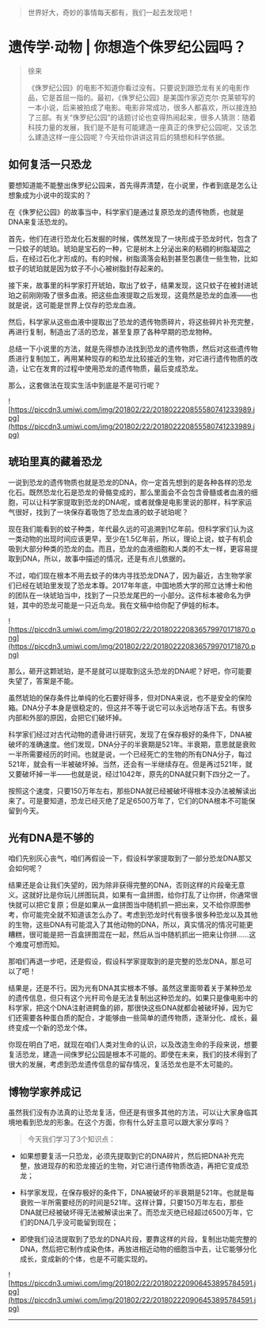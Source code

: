 > 世界好大，奇妙的事情每天都有，我们一起去发现吧！

# 遗传学·动物 | 你想造个侏罗纪公园吗？

> 徐来
> 
> 《侏罗纪公园》的电影不知道你看过没有。只要说到跟恐龙有关的电影作品，它是首屈一指的。最初，《侏罗纪公园》是美国作家迈克尔·克莱顿写的一本小说，后来被拍成了电影。电影非常成功，很多人都喜欢，所以接连拍了三部。有关“侏罗纪公园”的话题讨论也变得热闹起来，很多人猜测：随着科技力量的发展，我们是不是有可能建造一座真正的侏罗纪公园呢，又该怎么建造这样一座公园呢？今天给你讲讲这背后的猜想和科学依据。

## 如何复活一只恐龙

要想知道能不能整出侏罗纪公园来，首先得弄清楚，在小说里，作者到底是怎么让想象成为小说中的现实的？

在《侏罗纪公园》的故事当中，科学家们是通过复原恐龙的遗传物质，也就是DNA来复活恐龙的。

首先，他们在进行恐龙化石发掘的时候，偶然发现了一块形成于恐龙时代，包含了一只蚊子的琥珀。琥珀是宝石的一种，它是树木上分泌出来的粘稠的树脂凝固之后，在经过石化才形成的。有的时候，树脂滴落会粘到甚至包裹住一些生物，比如蚊子的琥珀就是因为蚊子不小心被树脂封存起来的。

接下来，故事里的科学家打开琥珀，取出了蚊子，结果发现，这只蚊子在被封进琥珀之前刚刚吸了很多血液。把这些血液提取之后发现，这竟然是恐龙的血液——也就是说，这可能是世界上仅存的恐龙血液。

然后，科学家从这些血液中提取出了恐龙的遗传物质碎片，将这些碎片补充完整，再进行复制，制造出了活的恐龙，甚至复原了各种早期的恐龙物种。

总结一下小说里的方法，就是先得想办法找到恐龙的遗传物质，然后对这些遗传物质进行复制加工，再用某种现存的和恐龙比较接近的生物，对它进行遗传物质的改造，让它在发育的过程中使用恐龙的遗传物质，最后变成恐龙。

那么，这套做法在现实生活中到底是不是可行呢？

![https://piccdn3.umiwi.com/img/201802/22/201802220855580741233989.jpg](https://piccdn3.umiwi.com/img/201802/22/201802220855580741233989.jpg)

## 琥珀里真的藏着恐龙

一说到恐龙的遗传物质也就是恐龙的DNA，你一定首先想到的是各种各样的恐龙化石。既然恐龙化石是恐龙的骨骼变成的，那么里面会不会包含骨髓或者血液的细胞，可以让科学家提取到恐龙的DNA呢，或者就像是电影里说的那样，科学家运气很好，找到了一块保存着吸饱了恐龙血液的蚊子琥珀呢？

现在我们能看到的蚊子种类，年代最久远的可追溯到1亿年前。但科学家们认为这一类动物的出现时间应该更早，至少在1.5亿年前，所以，理论上说，蚊子有机会吸到大部分种类的恐龙的血。而且，恐龙的血液细胞和人类的不太一样，更容易提取到DNA，所以，故事中描述的情况，还是有点儿依据的。

不过，咱们现在根本不用去蚊子的体内寻找恐龙DNA了，因为最近，古生物学家们已经在琥珀里发现了恐龙本尊。2017年年底，中国地质大学的邢立达博士和他的团队在一块琥珀当中，找到了一只恐龙尾巴的一小部分。这件标本被命名为伊娃，其中的恐龙可能是一只近鸟龙。我在文稿中给你配了伊娃的标本。

![https://piccdn3.umiwi.com/img/201802/22/201802220836579970171870.png](https://piccdn3.umiwi.com/img/201802/22/201802220836579970171870.png)

那么，砸开这颗琥珀，是不是就可以提取到这头恐龙的DNA呢？好吧，你可能要失望了，答案是不能。

虽然琥珀的保存条件比单纯的化石要好得多，但对DNA来说，也不是安全的保险箱。DNA分子本身是很稳定的，但这并不等于说它可以永远地存活下去。有很多内部和外部的原因，会把它们破坏掉。

科学家们经过对古代动物的遗骨进行研究，发现了在保存极好的条件下，DNA被破坏的准确速度。他们发现，DNA分子的半衰期是521年。半衰期，意思就是衰败一半所需要经历的时间。也就是说，一个已经死亡的生物的所有DNA分子，每过521年，就会有一半被破坏掉。当然，还会有一半继续存在。但是再过521年，就又要破坏掉一半——也就是说，经过1042年，原先的DNA就只剩下四分之一了。

按照这个速度，只要150万年左右，那些DNA就已经被破坏得根本没办法被解读出来了。可是要知道，恐龙已经灭绝了足足6500万年了，它们的DNA根本不可能保留到今天。

## 光有DNA是不够的

咱们先别灰心丧气，咱们再假设一下，假设科学家提取到了一部分恐龙DNA那又会如何呢？

结果还是会让我们失望的，因为除非获得完整的DNA，否则这样的片段毫无意义。这就好比是你玩儿拼图玩具，如果有一盒拼图，给你打乱了让你拼，你通常很快就可以把它复原；但是如果从一盒拼图当中随机抓一把出来，又不给你原图参考，你可能完全就不知道该怎么办了。考虑到恐龙时代有很多很多种恐龙以及其他的生物，这些DNA有可能混入了其他动物的DNA，所以，真实情况的情况可能更糟糕，很可能是把一百盒拼图混在一起，然后从当中随机抓出一把来让你拼……这个难度可想而知。

那咱们再退一步吧，还是假设，假设科学家提取到的是完整的恐龙DNA，那总可以了吧！

结果是，还是不行。因为光有DNA其实根本不够。虽然这里面带着关于某种恐龙的遗传信息，但只有这个光杆司令是无法复制出这种恐龙的。如果只是像电影中的科学家，把这个DNA注射进鳄鱼的卵，那很快这些DNA就都会被破坏掉，因为它们还需要各种蛋白质的配合，才能够由一些简单的遗传物质，逐渐分化、成长，最终变成一个新的恐龙个体。

你现在明白了吧，就现在咱们人类对生命的认识，以及改造生命的手段来说，想要复活恐龙，建造一间侏罗纪公园是根本不可能的。即使在未来，我们的技术得到了很大的发展，考虑到恐龙遗传信息的留存情况，复活恐龙也是不太可能的。

## 博物学家养成记

虽然我们没有办法真的让恐龙复活，但还是有很多其他的方法，可以让大家身临其境地看到恐龙的形象。在这个方面，你有什么好主意可以跟大家分享吗？

> 今天我们学习了3个知识点：

* 如果想要复活一只恐龙，必须先提取到它的DNA碎片，然后把DNA补充完整，放进现存的和恐龙接近的生物，对它进行遗传物质改造，再把它变成恐龙；

* 科学家发现，在保存极好的条件下，DNA被破坏的半衰期是521年。也就是每衰败一半所需要经历的时间是521年。这样计算，只要150万年左右，那些DNA就已经被破坏得无法被解读出来了。而恐龙灭绝已经超过6500万年，它们的DNA几乎没可能留到现在；

* 即使我们设法提取到了恐龙的DNA片段，要靠这样的片段，复制出功能完整的DNA，然后把它制作成染色体，再放进相近动物的细胞当中去，让它能够分化成长，变成新的个体，也是不可能实现的。

![https://piccdn3.umiwi.com/img/201802/22/201802220906453895784591.jpg](https://piccdn3.umiwi.com/img/201802/22/201802220906453895784591.jpg)

---
